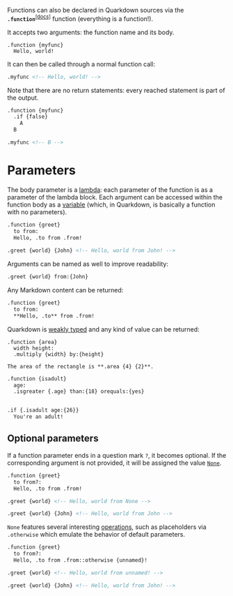 Functions can also be declared in Quarkdown sources via the **`.function`**<sup>[[docs]](https://quarkdown.com/docs/quarkdown-stdlib/com.quarkdown.stdlib.module.Flow/function.html)</sup> function (everything is a function!).

It accepts two arguments: the function name and its body.

```
.function {myfunc}
  Hello, world!
```

It can then be called through a normal function call:

```html
.myfunc <!-- Hello, world! -->
```

Note that there are no return statements: every reached statement is part of the output.

```html
.function {myfunc}
  .if {false}
    A
  B

.myfunc <!-- B -->
```

# Parameters

The body parameter is a [lambda](lambda): each parameter of the function is as a parameter of the lambda block. Each argument can be accessed within the function body as a [variable](variables) (which, in Quarkdown, is basically a function with no parameters).

```html
.function {greet}
  to from:
  Hello, .to from .from!
 
.greet {world} {John} <!-- Hello, world from John! -->
```

Arguments can be named as well to improve readability:

```html
.greet {world} from:{John}
```

Any Markdown content can be returned:

```html
.function {greet}
  to from:
  **Hello, .to** from .from!
```

Quarkdown is [weakly typed](typing) and any kind of value can be returned:

```
.function {area}
  width height:
  .multiply {width} by:{height}

The area of the rectangle is **.area {4} {2}**.
```

```html
.function {isadult}
  age:
  .isgreater {.age} than:{18} orequals:{yes}


.if {.isadult age:{26}}
  You're an adult!
```

## Optional parameters

If a function parameter ends in a question mark `?`, it becomes optional. If the corresponding argument is not provided, it will be assigned the value [`None`](none).

```html
.function {greet}
  to from?:
  Hello, .to from .from!

.greet {world} <!-- Hello, world from None -->

.greet {world} {John} <!-- Hello, world from John -->
```

`None` features several interesting [operations](none#operations), such as placeholders via `.otherwise` which emulate the behavior of default parameters.

```html
.function {greet}
  to from?:
  Hello, .to from .from::otherwise {unnamed}!

.greet {world} <!-- Hello, world from unnamed! -->

.greet {world} {John} <!-- Hello, world from John! -->
```